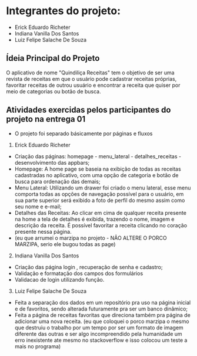 # Integrantes do projeto:

- Erick Eduardo Richeter
- Indiana Vanilla Dos Santos
- Luiz Felipe Salache De Souza

## Ídeia Principal do Projeto

O aplicativo de nome "Quindiliça Receitas" tem o objetivo de ser uma revista de receitas em que o usuário pode cadastrar receitas próprias, favoritar receitas de outrou usuário e encontrar a receita que quiser por meio de categorias ou botão de busca.

## Atividades exercidas pelos participantes do projeto na entrega 01

- O projeto foi separado básicamente por páginas e fluxos

1. Erick Eduardo Richeter

- Criação das páginas: homepage - menu_lateral - detalhes_receitas - desenvolvimento das appbars;
- Homepage: A home page se baseia na exibição de todas as receitas cadastradas no aplicativo, com uma opção de categoria e botão de busca para ordenação das demais;
- Menu Lateral: Utilizando um drawer foi criado o menu lateral, esse menu comporta todas as opções de navegação possível para o usuário, em sua parte superior será exibido a foto de perfil do mesmo assim como seu nome e e-mail;
- Detalhes das Receitas: Ao clicar em cima de qualquer receita presente na home a tela de detalhes é exibida, trazendo o nome, imagem e descrição da receita. É possível favoritar a receita clicando no coração presente nessa página.
- (eu que arrumei o marzipa no projeto - NÂO ALTERE O PORCO MARZIPA, serio ele bugou todas as page)

2. Indiana Vanilla Dos Santos

- Criação das página login , recuperação de senha e cadastro;
- Validação e formatação dos campos dos formulários
- Validacao de login utilizando função.

3. Luiz Felipe Salache De Souza

- Feita a separação dos dados em um repositório pra uso na página inicial e de favoritos, sendo alterada futuramente pra ser um banco dinâmico;
- Feita a página de receitas favoritas que direciona também pra página de adicionar uma nova receita.
  (eu que coloquei o porco marzipa o mesmo que destruiu o trabalho por um tempo por ser um formato de imagem diferente das outras e ser algo incompreendido pela humanidade um erro inexistente ate mesmo no stackoverflow e isso colocou um teste a mais no programa)
